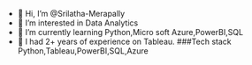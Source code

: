 - 👋 Hi, I’m @Srilatha-Merapally
- 👀 I’m interested in Data Analytics 
- 🌱 I’m currently learning Python,Micro soft Azure,PowerBI,SQL
- 💞️ I had 2+ years of experience on Tableau.
 ###Tech stack
Python,Tableau,PowerBI,SQL,Azure

